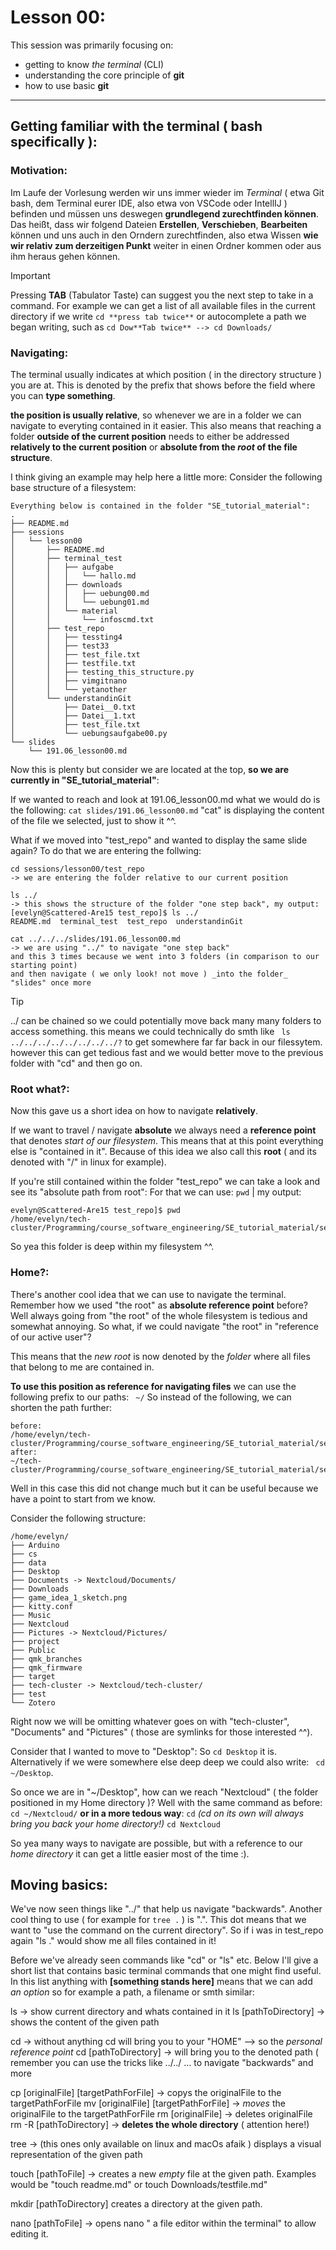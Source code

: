 # Lesson 00:

This session was primarily focusing on:
- getting to know _the terminal_ (CLI)
- understanding the core principle of **git** 
- how to use basic **git** 

---

## Getting familiar with the terminal ( bash specifically ):

### Motivation:

Im Laufe der Vorlesung werden wir uns immer wieder im _Terminal_ ( etwa Git bash, dem Terminal eurer IDE, also etwa von VSCode oder IntellIJ ) befinden und müssen uns deswegen **grundlegend zurechtfinden können**.
Das heißt, dass wir folgend Dateien **Erstellen**, **Verschieben**, **Bearbeiten** können und uns auch in den Orndern zurechtfinden, also etwa Wissen **wie wir relativ zum derzeitigen Punkt** weiter in einen Ordner kommen oder aus ihm heraus gehen können.

>[!important] 
> Pressing **TAB** (Tabulator Taste) can suggest you the next step to take in a command. 
> For example we can get a list of all available files in the current directory if we write `cd **press tab twice**` or autocomplete a path we began writing, such as `cd Dow**Tab twice** --> cd Downloads/`

### Navigating: 

The terminal usually indicates at which position ( in the directory structure ) you are at. This is denoted by the prefix that shows before the field where you can **type something**. 

**the position is usually relative**, so whenever we are in a folder we can navigate to everyting contained in it easier. This also means that reaching a folder **outside of the current position** needs to either be addressed **relatively to the current position** or **absolute from the _root_ of the file structure**.

I think giving an example may help here a little more:
Consider the following base structure of a filesystem:
```
Everything below is contained in the folder "SE_tutorial_material":
.
├── README.md
├── sessions
│   └── lesson00
│       ├── README.md
│       ├── terminal_test
│       │   ├── aufgabe
│       │   │   └── hallo.md
│       │   ├── downloads
│       │   │   ├── uebung00.md
│       │   │   └── uebung01.md
│       │   └── material
│       │       └── infoscmd.txt
│       ├── test_repo
│       │   ├── tessting4
│       │   ├── test33
│       │   ├── test_file.txt
│       │   ├── testfile.txt
│       │   ├── testing_this_structure.py
│       │   ├── vimgitnano
│       │   └── yetanother
│       └── understandinGit
│           ├── Datei__0.txt
│           ├── Datei__1.txt
│           ├── test_file.txt
│           └── uebungsaufgabe00.py
└── slides
    └── 191.06_lesson00.md

```

Now this is plenty but consider we are located at the top, **so we are currently in "SE_tutorial_material"**:

If we wanted to reach and look at 191.06_lesson00.md what we would do is the following:
`cat slides/191.06_lesson00.md` "cat" is displaying the content of the file we selected, just to show it ^^.

What if we moved into "test_repo" and wanted to display the same slide again? 
To do that we are entering the follwing:

```
cd sessions/lesson00/test_repo 
-> we are entering the folder relative to our current position

ls ../
-> this shows the structure of the folder "one step back", my output:
[evelyn@Scattered-Are15 test_repo]$ ls ../
README.md  terminal_test  test_repo  understandinGit

cat ../../../slides/191.06_lesson00.md 
-> we are using "../" to navigate "one step back" 
and this 3 times because we went into 3 folders (in comparison to our starting point)
and then navigate ( we only look! not move ) _into the folder_ "slides" once more
```

>[!tip]
>../ can be chained so we could potentially move back many many folders to access something.
> this means we could technically do smth like 
> ` ls ../../../../../../../../?` to get somewhere far far back in our filessytem.
> however this can get tedious fast and we would better move to the previous folder with "cd" and then go on. 

### Root what?:
Now this gave us a short idea on how to navigate **relatively**.

If we want to travel / navigate **absolute** we always need a **reference point** that denotes _start of our filesystem_.
This means that at this point everything else is "contained in it". 
Because of this idea we also call this **root** ( and its denoted with "/" in linux for example). 

If you're still contained within the folder "test_repo" we can take a look and see its "absolute path from root":
For that we can use:
`pwd` | my output:
```
evelyn@Scattered-Are15 test_repo]$ pwd
/home/evelyn/tech-cluster/Programming/course_software_engineering/SE_tutorial_material/sessions/lesson00/test_repo
```
So yea this folder is deep within my filesystem ^^. 

### Home?:

There's another cool idea that we can use to navigate the terminal.
Remember how we used "the root" as **absolute reference point** before? Well always going from "the root" of the whole filesystem is tedious and somewhat annoying. 
So what, if we could navigate "the root" in "reference of our active user"?

This means that the _new root_ is now denoted by the _folder_ where all files that belong to me are contained in.


**To use this position as reference for navigating files** we can use the following prefix to our paths:
` ~/`
So instead of the following, we can shorten the path further: 
```
before:
/home/evelyn/tech-cluster/Programming/course_software_engineering/SE_tutorial_material/sessions/lesson00/test_repo
after:
~/tech-cluster/Programming/course_software_engineering/SE_tutorial_material/sessions/lesson00/test_repo
```
Well in this case this did not change much but it can be useful because we have a point to start from we know.

Consider the following structure: 
```
/home/evelyn/
├── Arduino
├── cs
├── data
├── Desktop
├── Documents -> Nextcloud/Documents/
├── Downloads
├── game_idea_1_sketch.png
├── kitty.conf
├── Music
├── Nextcloud
├── Pictures -> Nextcloud/Pictures/
├── project
├── Public
├── qmk_branches
├── qmk_firmware
├── target
├── tech-cluster -> Nextcloud/tech-cluster/
├── test
└── Zotero
```
Right now we will be omitting whatever goes on with "tech-cluster", "Documents" and "Pictures" ( those are symlinks for those interested ^^).

Consider that I wanted to move to "Desktop":
So `cd Desktop` it is. Alternatively if we were somewhere else deep deep we could also write:
` cd ~/Desktop`. 

So once we are in "~/Desktop", how can we reach "Nextcloud" ( the folder positioned in my Home directory )?
Well with the same command as before: 
` cd ~/Nextcloud/` 
**or in a more tedous way**:
`cd` _(cd on its own will always bring you back your home directory!)_
`cd Nextcloud`

So yea many ways to navigate are possible, but with a reference to our _home directory_ it can get a little easier most of the time :). 

## Moving basics:

We've now seen things like "../" that help us navigate "backwards". 
Another cool thing to use ( for example for `tree .` ) is ".". This dot means that we want to "use the command on the current directory". 
So if i was in test_repo again "ls ." would show me all files contained in it!

Before we've already seen commands like "cd" or "ls" etc. Below I'll give a short list
that contains basic terminal commands that one might find useful. In this list anything with **[something stands here]** means that we can add _an option_ so for example a path, a filename or smth similar:

ls -> show current directory and whats contained in it 
ls [pathToDirectory] -> shows the content of the given path

cd -> without anything cd will bring you to your "HOME" --> so the _personal reference point_
cd [pathToDirectory] -> will bring you to the denoted path ( remember you can use the tricks like ../../ ... to navigate "backwards" and more

cp [originalFile] [targetPathForFile] -> copys the originalFile to the targetPathForFile 
mv [originalFile] [targetPathForFile] -> _moves_ the originalFile to the targetPathForFile
rm [originalFile] -> deletes originalFile 
rm -R [pathToDirectory] -> **deletes the whole directory** ( attention here!)

tree -> (this ones only available on linux and macOs afaik ) displays a visual representation of the given path

touch [pathToFile] -> creates a new _empty_ file at the given path. Examples would be "touch readme.md" or touch Downloads/testfile.md"

mkdir [pathToDirectory] creates a directory at the given path.

nano [pathToFile] -> opens nano " a file editor within the terminal" to allow editing it.

